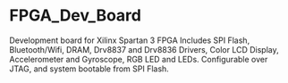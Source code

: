 # FPGA_Dev_Board
Development board for Xilinx Spartan 3 FPGA
Includes SPI Flash, Bluetooth/Wifi, DRAM, Drv8837 and Drv8836 Drivers, Color LCD Display, Accelerometer and Gyroscope, RGB LED and LEDs.
Configurable over JTAG, and system bootable from SPI Flash.
